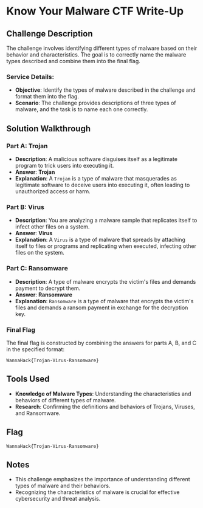 # Know Your Malware CTF Write-Up

## Challenge Description
The challenge involves identifying different types of malware based on their behavior and characteristics. The goal is to correctly name the malware types described and combine them into the final flag.

### Service Details:
- **Objective**: Identify the types of malware described in the challenge and format them into the flag.
- **Scenario**: The challenge provides descriptions of three types of malware, and the task is to name each one correctly.

## Solution Walkthrough

### Part A: Trojan
- **Description**: A malicious software disguises itself as a legitimate program to trick users into executing it.
- **Answer**: **Trojan**
- **Explanation**: A `Trojan` is a type of malware that masquerades as legitimate software to deceive users into executing it, often leading to unauthorized access or harm.

### Part B: Virus
- **Description**: You are analyzing a malware sample that replicates itself to infect other files on a system.
- **Answer**: **Virus**
- **Explanation**: A `Virus` is a type of malware that spreads by attaching itself to files or programs and replicating when executed, infecting other files on the system.

### Part C: Ransomware
- **Description**: A type of malware encrypts the victim's files and demands payment to decrypt them.
- **Answer**: **Ransomware**
- **Explanation**: `Ransomware` is a type of malware that encrypts the victim's files and demands a ransom payment in exchange for the decryption key.

### Final Flag
The final flag is constructed by combining the answers for parts A, B, and C in the specified format:

```
WannaHack{Trojan-Virus-Ransomware}
```

## Tools Used
- **Knowledge of Malware Types**: Understanding the characteristics and behaviors of different types of malware.
- **Research**: Confirming the definitions and behaviors of Trojans, Viruses, and Ransomware.

## Flag
`WannaHack{Trojan-Virus-Ransomware}`

## Notes
- This challenge emphasizes the importance of understanding different types of malware and their behaviors.
- Recognizing the characteristics of malware is crucial for effective cybersecurity and threat analysis.